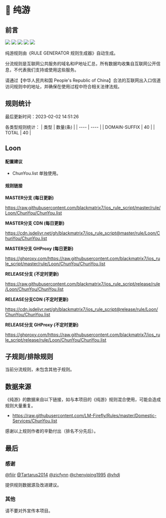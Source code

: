# 🧸 纯游

## 前言

![](https://shields.io/badge/-移除重复规则-ff69b4) ![](https://shields.io/badge/-DOMAIN与DOMAIN--SUFFIX合并-green) ![](https://shields.io/badge/-DOMAIN--SUFFIX间合并-critical) ![](https://shields.io/badge/-DOMAIN--SUFFIX与DOMAIN--KEYWORD合并-blue) ![](https://shields.io/badge/-IP--CIDR(6)合并-blueviolet) 

纯游规则由《RULE GENERATOR 规则生成器》自动生成。

分流规则是互联网公共服务的域名和IP地址汇总，所有数据均收集自互联网公开信息，不代表我们支持或使用这些服务。

请通过【中华人民共和国 People's Republic of China】合法的互联网出入口信道访问规则中的地址，并确保在使用过程中符合相关法律法规。

## 规则统计

最后更新时间：2023-02-02 14:51:26

各类型规则统计：
| 类型 | 数量(条)  | 
| ---- | ----  |
| DOMAIN-SUFFIX | 40  | 
| TOTAL | 40  | 


## Loon 

#### 配置建议
- ChunYou.list 单独使用。

#### 规则链接
**MASTER分支 (每日更新)**

https://raw.githubusercontent.com/blackmatrix7/ios_rule_script/master/rule/Loon/ChunYou/ChunYou.list

**MASTER分支 CDN (每日更新)**

https://cdn.jsdelivr.net/gh/blackmatrix7/ios_rule_script@master/rule/Loon/ChunYou/ChunYou.list

**MASTER分支 GHProxy (每日更新)**

https://ghproxy.com/https://raw.githubusercontent.com/blackmatrix7/ios_rule_script/master/rule/Loon/ChunYou/ChunYou.list

**RELEASE分支 (不定时更新)**

https://raw.githubusercontent.com/blackmatrix7/ios_rule_script/release/rule/Loon/ChunYou/ChunYou.list

**RELEASE分支CDN (不定时更新)**

https://cdn.jsdelivr.net/gh/blackmatrix7/ios_rule_script@release/rule/Loon/ChunYou/ChunYou.list

**RELEASE分支 GHProxy (不定时更新)**

https://ghproxy.com/https://raw.githubusercontent.com/blackmatrix7/ios_rule_script/release/rule/Loon/ChunYou/ChunYou.list

## 子规则/排除规则


当前分流规则，未包含其他子规则。

## 数据来源

《纯游》的数据来自以下链接，如与本项目的《纯游》规则混合使用，可能会造成规则大量重复。

- https://raw.githubusercontent.com/LM-Firefly/Rules/master/Domestic-Services/ChunYou.list


感谢以上规则作者的辛勤付出（排名不分先后）。

## 最后

### 感谢

[@fiiir](https://github.com/fiiir) [@Tartarus2014](https://github.com/Tartarus2014) [@zjcfynn](https://github.com/zjcfynn) [@chenyiping1995](https://github.com/chenyiping1995) [@vhdj](https://github.com/vhdj)

提供规则数据源及改进建议。

### 其他

请不要对外宣传本项目。